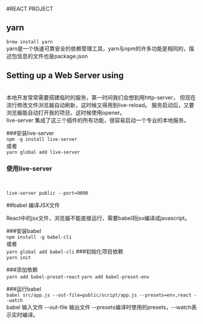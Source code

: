 #REACT PROJECT

## yarn
`brew install yarn`
<br/>
yarn是一个快速可靠安全的依赖管理工具，yarn与npm的许多功能是相同的，描述包信息的文件也是package.json

## Setting up a Web Server using 
<br/>
本地开发常常需要搭建临时的服务，第一时间我们会想到用http-server，
但现在流行修改文件浏览器自动刷新，这时候又得用到live-reload。
服务启动后，又要浏览器能自动打开我的项目，这时候使用opener。
<br/>
live-server 集成了这三个插件的所有功能，很容易启动一个专业的本地服务。

###安装live-server
<br/>
`npm -g install live-server`
<br/>
或者
<br/>
`yarn global add live-server`

### 使用live-server
<br/>

`live-server public --port=9090`

##babel 编译JSX文件
<br/>

React中的jsx文件，浏览器不能直接运行，需要babel将jsx编译成javascript。

###安装babel
<br/>
`npm install -g babel-cli`
<br/>
或者
<br/>
`yarn global add babel-cli`
###初始化项目依赖
<br/>
`yarn init`

###添加依赖
<br/>
`yarn add babel-preset-react`
`yarn add babel-preset-env`

###运行babel
<br/>
`babel src/app.js --out-file=public/script/app.js --presets=env,react --watch`
<br/>
babel 输入文件 --out-file 输出文件 --presets编译时使用的presets，--watch表示实时编译。
